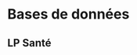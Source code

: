 # Bases de données

## LP Santé

<!--
Modélisation (1h30 + 3h)
Algèbre relationnelle (1h30 + 3h)
Langage SQL (1h30 + 6h)

Interventions :
- Jeudi 15/10 : 14h-17h                     Qu'est-ce qu'un BD ? Normalisation - Opérations : Cours
- Jeudi 12/11 : 14h-17h                     TD modélisation + SQL création
- Vendredi 13/11 : 14h-17h                  SQL requêtage
- Jeudi 26/11 : 14h-17h                     TP SQL
- Vendredi 27/11 : 9h-12h puis 13h-16h      TP noté : A partir de fichiers à plat (genre clients + commandes + produits)
                                            Modélisaton + Création base + Requêtage
-->



